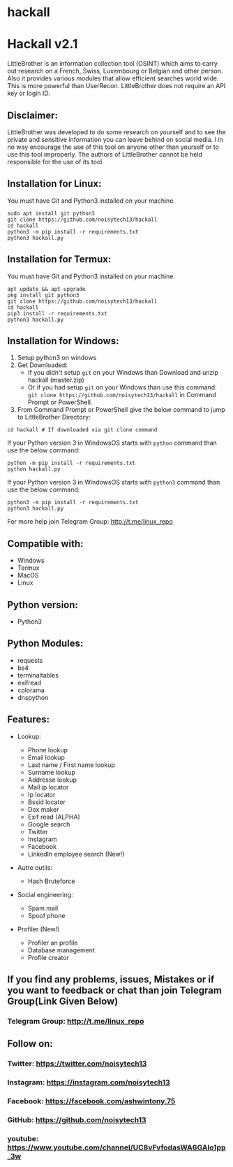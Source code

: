 # hackall
# Hackall v2.1
LittleBrother is an information collection tool (OSINT) which aims to carry out research on a French, Swiss, Luxembourg or Belgian and other person. Also it provides various modules that allow efficient searches world wide. This is more powerful than UserRecon. LittleBrother does not require an API key or login ID.


## Disclaimer:
LittleBrother was developed to do some research on yourself and to see the private and sensitive information you can leave behind on social media.  I in no way encourage the use of this tool on anyone other than yourself or to use this tool improperly.  The authors of LittleBrother cannot be held responsible for the use of its tool.


## Installation for Linux:
You must have Git and Python3 installed on your machine.
```
sudo apt install git python3
git clone https://github.com/noisytech13/hackall
cd hackall
python3 -m pip install -r requirements.txt
python3 hackall.py
```

## Installation for Termux:
You must have Git and Python3 installed on your machine.
```
apt update && apt upgrade
pkg install git python3
git clone https://github.com/noisytech13/hackall
cd hackall
pip3 install -r requirements.txt
python3 hackall.py
```

## Installation for Windows:
1. Setup python3 on windows
2. Get Downloaded:
	- If you didn't setup `git` on your Windows than Download and unzip hackall (master.zip)
	- Or if you had setup `git` on your Windows than use this command: `git clone https://github.com/noisytech13/hackall` in Command Prompt or PowerShell.
3. From Command Prompt or PowerShell give the below command to jump to LittleBrother Directory:
```
cd hackall # If downloaded via git clone command
```
If your Python version 3 in WindowsOS starts with `python` command than use the below command:
```
python -m pip install -r requirements.txt
python hackall.py
```
If your Python version 3 in WindowsOS starts with `python3` command than use the below command:
```
python3 -m pip install -r requirements.txt
python3 hackall.py
```
For more help join Telegram Group: http://t.me/linux_repo

## Compatible with:
- Windows
- Termux
- MacOS
- Linux

## Python version:
- Python3

## Python Modules:
- requests
- bs4
- terminaltables
- exifread
- colorama
- dnspython

## Features:
- Lookup:
	- Phone lookup
	- Email lookup
	- Last name / First name lookup
	- Surname lookup
	- Addresse lookup
	- Mail ip locator
	- Ip locator
	- Bssid locator
	- Dox maker
	- Exif read (ALPHA)
	- Google search
	- Twitter
	- Instagram
	- Facebook
	- LinkedIn employee search (New!)

- Autre outils:
	- Hash Bruteforce

- Social engineering:
	- Spam mail
	- Spoof phone

- Profiler (New!)
	- Profiler an profile
	- Database management
	- Profile creator

## If you find any problems, issues, Mistakes or if you want to feedback or chat than join Telegram Group(Link Given Below)
### Telegram Group: http://t.me/linux_repo

## Follow on:
### Twitter: https://twitter.com/noisytech13
### Instagram: https://instagram.com/noisytech13 
### Facebook: https://facebook.com/ashwintony.75
### GitHub: https://github.com/noisytech13
### youtube: https://www.youtube.com/channel/UC8vFvfodasWA6GAlo1pp_3w
